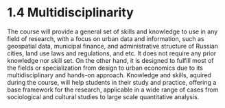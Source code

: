# 1.4  Multidisciplinarity

The course will provide a general set of skills and knowledge to use in any field of research, with a focus on urban data and information, such as geospatial data, municipal finance, and administrative structure of Russian cities, land use laws and regulations, and etc. It does not require any prior knowledge nor skill set. On the other hand, it is designed to fulfill most of the fields or specialization from design to urban economics due to its multidisciplinary and hands-on approach. Knowledge and skills, aquired during the course, will help students in their study and practice, offering a base framework for the research, applicable in a wide range of cases from sociological and cultural studies to large scale quantitative analysis.
